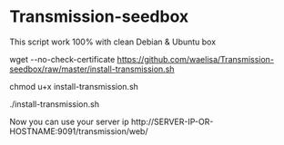 # Transmission-seedbox
This script work 100% with clean Debian & Ubuntu box

wget --no-check-certificate https://github.com/waelisa/Transmission-seedbox/raw/master/install-transmission.sh

chmod u+x install-transmission.sh

./install-transmission.sh

Now you can use your server ip http://SERVER-IP-OR-HOSTNAME:9091/transmission/web/
